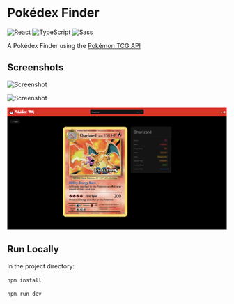 # Pokédex Finder

![React](https://img.shields.io/badge/-React-61DAFB?logo=react&logoColor=white) ![TypeScript](https://img.shields.io/badge/-TypeScript-3178C6?logo=typescript&logoColor=white) ![Sass](https://img.shields.io/badge/-Sass-CC6699?logo=sass&logoColor=white)

A Pokédex Finder using the [Pokémon TCG API](https://docs.pokemontcg.io/)

## Screenshots

![Screenshot](./screenshots/rayquaza.png)

![Screenshot](./screenshots/gengar.png)

![Screenshot](./screenshots/charizard.png)

## Run Locally

In the project directory:

`npm install`

`npm run dev`
